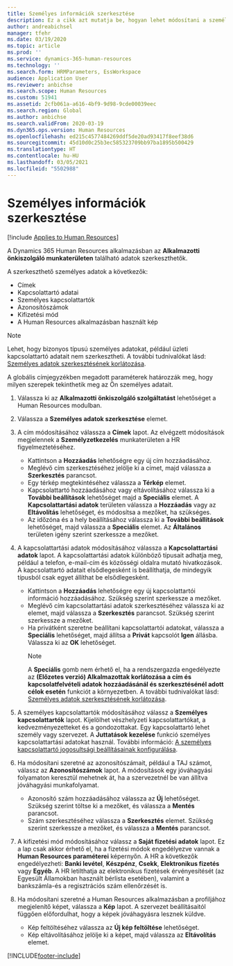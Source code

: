 ```yaml
---
title: Személyes információk szerkesztése
description: Ez a cikk azt mutatja be, hogyan lehet módosítani a személyes adatokat az Alkalmazottak és a Vezetők önkiszolgáló szolgáltatásában.
author: andreabichsel
manager: tfehr
ms.date: 03/19/2020
ms.topic: article
ms.prod: ''
ms.service: dynamics-365-human-resources
ms.technology: ''
ms.search.form: HRMParameters, EssWorkspace
audience: Application User
ms.reviewer: anbichse
ms.search.scope: Human Resources
ms.custom: 51941
ms.assetid: 2cfb061a-a616-4bf9-9d98-9cde00039eec
ms.search.region: Global
ms.author: anbichse
ms.search.validFrom: 2020-03-19
ms.dyn365.ops.version: Human Resources
ms.openlocfilehash: ed215c4577484269ddf5de20ad93417f8eef38d6
ms.sourcegitcommit: 45d10d0c25b3ec585323709bb97ba1895b500429
ms.translationtype: HT
ms.contentlocale: hu-HU
ms.lasthandoff: 03/05/2021
ms.locfileid: "5502988"
---
```

# <a name="edit-personal-information"></a>Személyes információk szerkesztése

[!include [Applies to Human Resources](../includes/applies-to-hr.md)]

A Dynamics 365 Human Resources alkalmazásban az **Alkalmazotti önkiszolgáló munkaterületen** található adatok szerkeszthetők.

A szerkeszthető személyes adatok a következők:

- Címek
- Kapcsolattartó adatai
- Személyes kapcsolattartók
- Azonosítószámok
- Kifizetési mód
- A Human Resources alkalmazásban használt kép

>[!NOTE]
>Lehet, hogy bizonyos típusú személyes adatokat, például üzleti kapcsolattartó adatait nem szerkesztheti. A további tudnivalókat lásd: [Személyes adatok szerkesztésének korlátozása](hr-employee-self-service-restrict-editing.md).

A globális címjegyzékben megadott paraméterek határozzák meg, hogy milyen szerepek tekinthetik meg az Ön személyes adatait.

1. Válassza ki az **Alkalmazotti önkiszolgáló szolgáltatást** lehetőséget a Human Resources modulban.

2. Válassza a **Személyes adatok szerkesztése** elemet.

3. A cím módosításához válassza a **Címek** lapot. Az elvégzett módosítások megjelennek a **Személyzetkezelés** munkaterületen a HR figyelmeztetéséhez.

    - Kattintson a **Hozzáadás** lehetőségre egy új cím hozzáadásához.
    - Meglévő cím szerkesztéséhez jelölje ki a címet, majd válassza a **Szerkesztés** parancsot.
    - Egy térkép megtekintéséhez válassza a **Térkép** elemet.
    - Kapcsolattartó hozzáadásához vagy eltávolításához válassza ki a **További beállítások** lehetőséget majd a **Speciális** elemet. A **Kapcsolattartási adatok** területen válassza a **Hozzáadás** vagy az **Eltávolítás** lehetőséget, és módosítsa a mezőket, ha szükséges.
    - Az időzóna és a hely beállításához válassza ki a **További beállítások** lehetőséget, majd válassza a **Speciális** elemet. Az **Általános** területen igény szerint szerkessze a mezőket.

4. A kapcsolattartási adatok módosításához válassza a **Kapcsolattartási adatok** lapot. A kapcsolattartási adatok különböző típusait adhatja meg, például a telefon, e-mail-cím és közösségi oldalra mutató hivatkozások. A kapcsolattartó adatait elsődlegesként is beállíthatja, de mindegyik típusból csak egyet állíthat be elsődlegesként.

    - Kattintson a **Hozzáadás** lehetőségre egy új kapcsolattartói információ hozzáadásához. Szükség szerint szerkessze a mezőket.
    - Meglévő cím kapcsolattartási adatok szerkesztéséhez válassza ki az elemet, majd válassza a **Szerkesztés** parancsot. Szükség szerint szerkessze a mezőket.
    - Ha privátként szeretne beállítani kapcsolattartói adatokat, válassza a **Speciális** lehetőséget, majd állítsa a **Privát** kapcsolót **Igen** állásba. Válassza ki az **OK** lehetőséget.
      >[!NOTE]
      >A **Speciális** gomb nem érhető el, ha a rendszergazda engedélyezte az **(Előzetes verzió) Alkalmazottak korlátozása a cím és kapcsolatfelvételi adatok hozzáadásánál és szerkesztésénél adott célok esetén** funkciót a környezetben. A további tudnivalókat lásd: [Személyes adatok szerkesztésének korlátozása](hr-employee-self-service-restrict-editing.md).
  
5. A személyes kapcsolattartók módosításához válassz a **Személyes kapcsolattartók** lapot. Kijelölhet vészhelyzeti kapcsolattartókat, a kedvezményezetteket és a gondozottakat. Egy kapcsolattartó lehet személy vagy szervezet. A **Juttatások kezelése** funkció személyes kapcsolattartási adatokat használ. További információ: [A személyes kapcsolattartó jogosultsági beállításainak konfigurálása](hr-benefits-setup-contact-eligibility-options.md).

6. Ha módosítani szeretné az azonosítószámait, például a TAJ számot, válassz az **Azonosítószámok** lapot. A módosítások egy jóváhagyási folyamaton keresztül mehetnek át, ha a szervezetnél be van állítva jóváhagyási munkafolyamat.

    - Azonosító szám hozzáadásához válassza az **Új** lehetőséget. Szükség szerint töltse ki a mezőket, és válassza a **Mentés** parancsot.
    - Szám szerkesztéséhez válassza a **Szerkesztés** elemet. Szükség szerint szerkessze a mezőket, és válassza a **Mentés** parancsot.

7. A kifizetési mód módosításához válassz a **Saját fizetési adatok** lapot. Ez a lap csak akkor érhető el, ha a fizetési módok engedélyezve vannak a **Human Resources paraméterei** képernyőn. A HR a következők engedélyezheti: **Banki levétel**, **Készpénz**, **Csekk**, **Elektronikus fizetés** vagy **Egyéb**. A HR letilthatja az elektronikus fizetések érvényesítését (az Egyesült Államokban használt bérlista esetében), valamint a bankszámla-és a regisztrációs szám ellenőrzését is.

8. Ha módosítani szeretné a Human Resources alkalmazásban a profiljához megjelenítő képet, válassza a **Kép** lapot. A szervezet beállításaitól függően előfordulhat, hogy a képek jóváhagyásra lesznek küldve.

    - Kép feltöltéséhez válassza az **Új kép feltöltése** lehetőséget.
    - Kép eltávolításához jelölje ki a képet, majd válassza az **Eltávolítás** elemet.



[!INCLUDE[footer-include](../includes/footer-banner.md)]